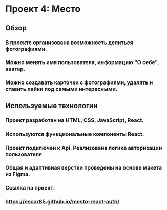 # Проект 4: Место

## Обзор

### В проекте организована возможность делиться фотографиями.
### Можно менять имя пользователя, информацию "О себе", аватар.
### Можно создавать карточки с фотографиями, удалять и ставить лайки под самыми интересными.

## Используемые технологии

### Проект разработан на HTML, CSS, JavaScript, React.
### Используются функциональные компоненты React.
### Проект подключен к Api. Реализована логика авторизации пользователя
### Общая и адаптивная верстки проведены на основе макета из Figma.


### Ссылка на проект:
### https://escar85.github.io/mesto-react-auth/

